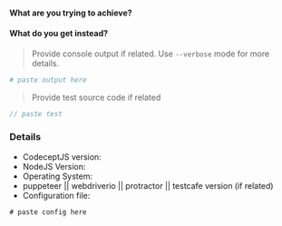 #### What are you trying to achieve?

#### What do you get instead?

> Provide console output if related. Use `--verbose` mode for more details.

```bash
# paste output here
```

> Provide test source code if related

```js
// paste test
```

### Details

* CodeceptJS version:
* NodeJS Version:
* Operating System:
* puppeteer || webdriverio || protractor || testcafe version (if related)
* Configuration file:

```js
# paste config here
```
